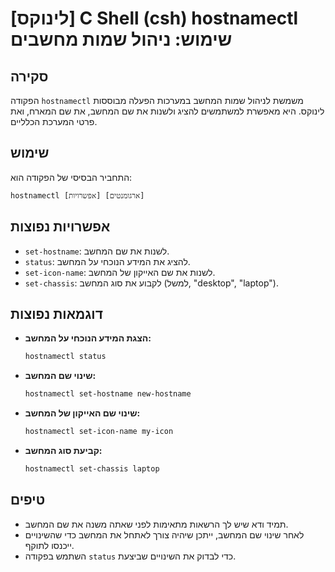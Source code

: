 # [לינוקס] C Shell (csh) hostnamectl שימוש: ניהול שמות מחשבים

## סקירה
הפקודה `hostnamectl` משמשת לניהול שמות המחשב במערכות הפעלה מבוססות לינוקס. היא מאפשרת למשתמשים להציג ולשנות את שם המחשב, את שם המארח, ואת פרטי המערכת הכלליים.

## שימוש
התחביר הבסיסי של הפקודה הוא:
```
hostnamectl [אפשרויות] [ארגומנטים]
```

## אפשרויות נפוצות
- `set-hostname`: לשנות את שם המחשב.
- `status`: להציג את המידע הנוכחי על המחשב.
- `set-icon-name`: לשנות את שם האייקון של המחשב.
- `set-chassis`: לקבוע את סוג המחשב (למשל, "desktop", "laptop").

## דוגמאות נפוצות
- **הצגת המידע הנוכחי על המחשב:**
  ```bash
  hostnamectl status
  ```
  
- **שינוי שם המחשב:**
  ```bash
  hostnamectl set-hostname new-hostname
  ```

- **שינוי שם האייקון של המחשב:**
  ```bash
  hostnamectl set-icon-name my-icon
  ```

- **קביעת סוג המחשב:**
  ```bash
  hostnamectl set-chassis laptop
  ```

## טיפים
- תמיד ודא שיש לך הרשאות מתאימות לפני שאתה משנה את שם המחשב.
- לאחר שינוי שם המחשב, ייתכן שיהיה צורך לאתחל את המחשב כדי שהשינויים ייכנסו לתוקף.
- השתמש בפקודה `status` כדי לבדוק את השינויים שביצעת.